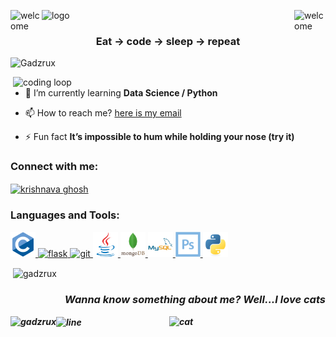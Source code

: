 ![logo](https://i.imgur.com/yJviLHL.gif)
<img align="left" alt="welcome" width="50" src="https://media.giphy.com/media/v1.Y2lkPTc5MGI3NjExN2Q1ZTdmOWNiMzY3Y2VmNmRmNWQ0YTcwMmYwMTg0YjI1ZWUxNzFkYSZlcD12MV9pbnRlcm5hbF9naWZzX2dpZklkJmN0PXM/2Ygy0khwewLgMSYM0t/giphy.gif">
<img align="right" alt="welcome" width="50" src="https://media.giphy.com/media/v1.Y2lkPTc5MGI3NjExN2Q1ZTdmOWNiMzY3Y2VmNmRmNWQ0YTcwMmYwMTg0YjI1ZWUxNzFkYSZlcD12MV9pbnRlcm5hbF9naWZzX2dpZklkJmN0PXM/2Ygy0khwewLgMSYM0t/giphy.gif">
<h3 align="center">Eat -> code -> sleep -> repeat</h3>
<p align="left"> <img src="https://komarev.com/ghpvc/?username=Gadzrux&label=Profile%20views&color=bf1dbf&style=flat" alt="Gadzrux" /> </p>
<img align="right" alt="coding loop"width="500"src="https://mir-s3-cdn-cf.behance.net/project_modules/max_1200/06f21a161921919.63cd7887d0a70.gif">

- 🌱 I’m currently learning **Data Science / Python**

- 📫 How to reach me? [here is my email](mailto:krishnavaghosh23@gmail.com)

- ⚡ Fun fact **It’s impossible to hum while holding your nose (try it)**

<h3 align="left">Connect with me:</h3>
<p align="left">
<a href="https://linkedin.com/in/krishnavaghosh" target="blank"><img align="center" src="https://raw.githubusercontent.com/rahuldkjain/github-profile-readme-generator/master/src/images/icons/Social/linked-in-alt.svg" alt="krishnava ghosh" height="30" width="40" /></a>
</p>
<h3 align="left">Languages and Tools:</h3>

<p align="left"> <a href="https://www.cprogramming.com/" target="_blank" rel="noreferrer"> <img src="https://raw.githubusercontent.com/devicons/devicon/master/icons/c/c-original.svg" alt="c" width="40" height="40"/> </a> <a href="https://flask.palletsprojects.com/" target="_blank" rel="noreferrer"> <img src="https://i.imgur.com/O8BKK1u.png" alt="flask" width="40" height="40"/> </a> <a href="https://git-scm.com/" target="_blank" rel="noreferrer"> <img src="https://www.vectorlogo.zone/logos/git-scm/git-scm-icon.svg" alt="git" width="40" height="40"/> </a> <a href="https://www.java.com" target="_blank" rel="noreferrer"> <img src="https://raw.githubusercontent.com/devicons/devicon/master/icons/java/java-original.svg" alt="java" width="40" height="40"/> </a> <a href="https://www.mongodb.com/" target="_blank" rel="noreferrer"> <img src="https://raw.githubusercontent.com/devicons/devicon/master/icons/mongodb/mongodb-original-wordmark.svg" alt="mongodb" width="40" height="40"/> </a> <a href="https://www.mysql.com/" target="_blank" rel="noreferrer"> <img src="https://raw.githubusercontent.com/devicons/devicon/master/icons/mysql/mysql-original-wordmark.svg" alt="mysql" width="40" height="40"/> </a> <a href="https://www.photoshop.com/en" target="_blank" rel="noreferrer"> <img src="https://raw.githubusercontent.com/devicons/devicon/master/icons/photoshop/photoshop-line.svg" alt="photoshop" width="40" height="40"/> </a> <a href="https://www.python.org" target="_blank" rel="noreferrer"> <img src="https://raw.githubusercontent.com/devicons/devicon/master/icons/python/python-original.svg" alt="python" width="40" height="40"/> </a> </p>
<p>&nbsp;<img align="center" src="https://github-readme-stats.vercel.app/api?username=gadzrux&show_icons=true&title_color=d433d7&text_color=634bc3&bg_color=080808&hide_border=true&locale=en" alt="gadzrux" /></p>
<h3 align="right"><em><b>Wanna know something about me? Well...I love cats</h3>
<p><img align="left" src="https://github-readme-streak-stats.herokuapp.com/?user=gadzrux&theme=dark" alt="gadzrux" /></p>
<img align="right" alt="cat" width="250" src="https://i.imgur.com/9r6i9Gm.gif">
<img align="center" alt="line" src="https://i.imgur.com/aXSSJjf.png">


